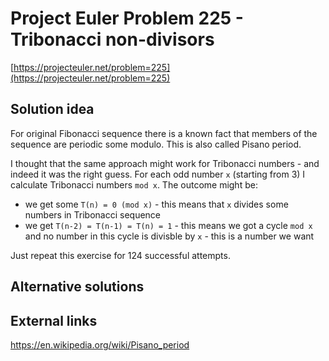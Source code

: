 # Project Euler Problem 225 - Tribonacci non-divisors

[https://projecteuler.net/problem=225](https://projecteuler.net/problem=225)

## Solution idea

For original Fibonacci sequence there is a known fact that members of the sequence are periodic some modulo. This is also called Pisano period.

I thought that the same approach might work for Tribonacci numbers - and indeed it was the right guess.
For each odd number `x` (starting from 3) I calculate Tribonacci numbers `mod x`. The outcome might be:
- we get some `T(n) = 0 (mod x)` - this means that `x` divides some numbers in Tribonacci sequence
- we get `T(n-2) = T(n-1) = T(n) = 1` - this means we got a cycle `mod x` and no number in this cycle is divisble by `x` - this is a number we want

Just repeat this exercise for 124 successful attempts.

## Alternative solutions

## External links

https://en.wikipedia.org/wiki/Pisano_period
